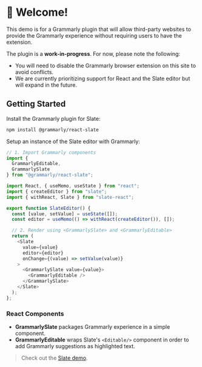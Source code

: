 # 👋 Welcome!

This demo is for a Grammarly plugin that will allow third-party websites to provide the Grammarly experience without requiring users to have the extension.

The plugin is a **work-in-progress**. For now, please note the following:

- You will need to disable the Grammarly browser extension on this site to avoid conflicts.
- We are currently prioritizing support for React and the Slate editor but will expand in the future.


## Getting Started

Install the Grammarly plugin for Slate:

```bash
npm install @grammarly/react-slate
```

Setup an instance of the Slate editor with Grammarly:

```ts
// 1. Import Grammarly components
import { 
  GrammarlyEditable,
  GrammarlySlate
} from "@grammarly/react-slate";

import React, { useMemo, useState } from "react";
import { createEditor } from "slate";
import { withReact, Slate } from "slate-react";

export function SlateEditor() {
  const [value, setValue] = useState([]);
  const editor = useMemo(() => withReact(createEditor()), []);

  // 2. Render using <GrammarlySlate> and <GrammarlyEditable>
  return (
    <Slate
      value={value}
      editor={editor}
      onChange={(value) => setValue(value)}
    >
      <GrammarlySlate value={value}>
        <GrammarlyEditable />
      </GrammarlySlate>
    </Slate>
  );
};
```

### React Components

- **GrammarlySlate** packages Grammarly experience in a simple component.
- **GrammarlyEditable** wraps Slate's `<Editable/>` component in order to add Grammarly suggestions as highlighted text.

> Check out the [Slate demo](https://developer.grammarly.io/slate).
